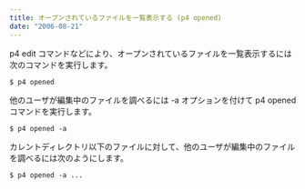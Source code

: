 ```yaml
---
title: オープンされているファイルを一覧表示する (p4 opened)
date: "2006-08-21"
---
```


p4 edit コマンドなどにより、オープンされているファイルを一覧表示するには次のコマンドを実行します。

```
$ p4 opened
```

他のユーザが編集中のファイルを調べるには -a オプションを付けて p4 opened コマンドを実行します。

```
$ p4 opened -a
```

カレントディレクトリ以下のファイルに対して、他のユーザが編集中のファイルを調べるには次のようにします。

```
$ p4 opened -a ...
```

